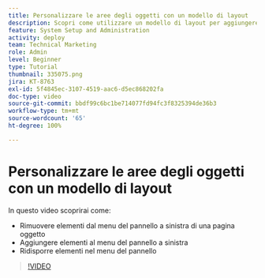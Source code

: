 ```yaml
---
title: Personalizzare le aree degli oggetti con un modello di layout
description: Scopri come utilizzare un modello di layout per aggiungere, rimuovere e ridisporre gli elementi nel menu del pannello a sinistra in  [!DNL  Workfront].
feature: System Setup and Administration
activity: deploy
team: Technical Marketing
role: Admin
level: Beginner
type: Tutorial
thumbnail: 335075.png
jira: KT-8763
exl-id: 5f4845ec-3107-4519-aac6-d5ec868202fa
doc-type: video
source-git-commit: bbdf99c6bc1be714077fd94fc3f8325394de36b3
workflow-type: tm+mt
source-wordcount: '65'
ht-degree: 100%

---
```


# Personalizzare le aree degli oggetti con un modello di layout

In questo video scoprirai come:

* Rimuovere elementi dal menu del pannello a sinistra di una pagina oggetto
* Aggiungere elementi al menu del pannello a sinistra
* Ridisporre elementi nel menu del pannello

>[!VIDEO](https://video.tv.adobe.com/v/3432895/?quality=12&learn=on&enablevpops=1&captions=ita)
